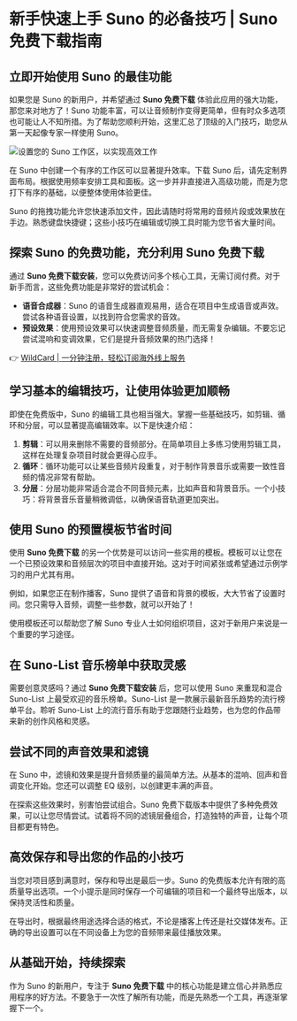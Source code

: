 # 新手快速上手 Suno 的必备技巧 | Suno 免费下载指南

## 立即开始使用 Suno 的最佳功能

如果您是 Suno 的新用户，并希望通过 **Suno 免费下载** 体验此应用的强大功能，那您来对地方了！Suno 功能丰富，可以让音频制作变得更简单，但有时众多选项也可能让人不知所措。为了帮助您顺利开始，这里汇总了顶级的入门技巧，助您从第一天起像专家一样使用 Suno。

![设置您的 Suno 工作区，以实现高效工作](https://bbtdd.com/img/14640737855789.webp)

在 Suno 中创建一个有序的工作区可以显著提升效率。下载 Suno 后，请先定制界面布局。根据使用频率安排工具和面板。这一步并非直接进入高级功能，而是为您打下有序的基础，以便整体使用体验更佳。

Suno 的拖拽功能允许您快速添加文件，因此请随时将常用的音频片段或效果放在手边。熟悉键盘快捷键；这些小技巧在编辑或切换工具时能为您节省大量时间。

## 探索 Suno 的免费功能，充分利用 Suno 免费下载

通过 **Suno 免费下载安装**，您可以免费访问多个核心工具，无需订阅付费。对于新手而言，这些免费功能是非常好的尝试机会：

- **语音合成器**：Suno 的语音生成器直观易用，适合在项目中生成语音或声效。尝试各种语音设置，以找到符合您需求的音效。
- **预设效果**：使用预设效果可以快速调整音频质量，而无需复杂编辑。不要忘记尝试混响和变调效果，它们是提升音频效果的热门选择！

👉 [WildCard | 一分钟注册，轻松订阅海外线上服务](https://bbtdd.com/WildCard)

## 学习基本的编辑技巧，让使用体验更加顺畅

即使在免费版中，Suno 的编辑工具也相当强大。掌握一些基础技巧，如剪辑、循环和分层，可以显著提高编辑效率。以下是快速介绍：

1. **剪辑**：可以用来删除不需要的音频部分。在简单项目上多练习使用剪辑工具，这样在处理复杂项目时就会更得心应手。
2. **循环**：循环功能可以让某些音频片段重复，对于制作背景音乐或需要一致性音频的情况非常有帮助。
3. **分层**：分层功能非常适合混合不同音频元素，比如声音和背景音乐。一个小技巧：将背景音乐音量稍微调低，以确保语音轨道更加突出。

## 使用 Suno 的预置模板节省时间

使用 **Suno 免费下载** 的另一个优势是可以访问一些实用的模板。模板可以让您在一个已预设效果和音频层次的项目中直接开始。这对于时间紧张或希望通过示例学习的用户尤其有用。

例如，如果您正在制作播客，Suno 提供了语音和背景的模板，大大节省了设置时间。您只需导入音频，调整一些参数，就可以开始了！

使用模板还可以帮助您了解 Suno 专业人士如何组织项目，这对于新用户来说是一个重要的学习途径。

## 在 Suno-List 音乐榜单中获取灵感

需要创意灵感吗？通过 **Suno 免费下载安装** 后，您可以使用 Suno 来重现和混合 Suno-List 上最受欢迎的音乐榜单。Suno-List 是一款展示最新音乐趋势的流行榜单平台。聆听 Suno-List 上的流行音乐有助于您跟随行业趋势，也为您的作品带来新的创作风格和灵感。

## 尝试不同的声音效果和滤镜

在 Suno 中，滤镜和效果是提升音频质量的最简单方法。从基本的混响、回声和音调变化开始。您还可以调整 EQ 级别，以创建更丰满的声音。

在探索这些效果时，别害怕尝试组合。Suno 免费下载版本中提供了多种免费效果，可以让您尽情尝试。试着将不同的滤镜层叠组合，打造独特的声音，让每个项目都更有特色。

## 高效保存和导出您的作品的小技巧

当您对项目感到满意时，保存和导出是最后一步。Suno 的免费版本允许有限的高质量导出选项。一个小提示是同时保存一个可编辑的项目和一个最终导出版本，以保持灵活性和质量。

在导出时，根据最终用途选择合适的格式，不论是播客上传还是社交媒体发布。正确的导出设置可以在不同设备上为您的音频带来最佳播放效果。

## 从基础开始，持续探索

作为 Suno 的新用户，专注于 **Suno 免费下载** 中的核心功能是建立信心并熟悉应用程序的好方法。不要急于一次性了解所有功能，而是先熟悉一个工具，再逐渐掌握下一个。